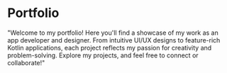 # Portfolio
"Welcome to my portfolio! Here you'll find a showcase of my work as an app developer and designer. From intuitive UI/UX designs to feature-rich Kotlin applications, each project reflects my passion for creativity and problem-solving. Explore my projects, and feel free to connect or collaborate!"
